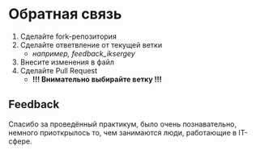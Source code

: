# Обратная связь 
1. Сделайте fork-репозитория
2. Сделайте ответвление от текущей ветки
   - *например, feedback_iksergey*
3. Внесите изменения в файл
4. Сделайте Pull Request
   - **!!! Внимательно выбирайте ветку !!!** 


## Feedback

Спасибо за проведённый практикум, было очень познавательно, немного приоткрылось то, чем занимаются люди, работающие в IT-сфере. 
